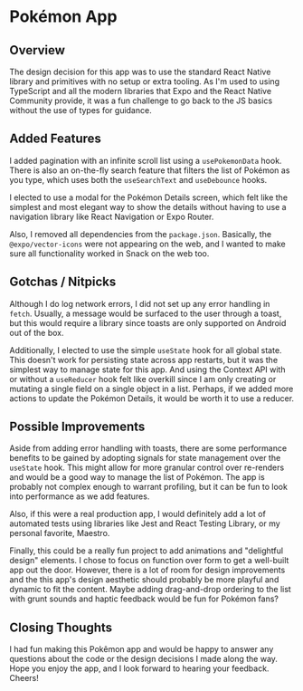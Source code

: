 # Pokémon App

## Overview

The design decision for this app was to use the standard React Native library and primitives with no setup or extra tooling. As I'm used to using TypeScript and all the modern libraries that Expo and the React Native Community provide, it was a fun challenge to go back to the JS basics without the use of types for guidance.

## Added Features

I added pagination with an infinite scroll list using a `usePokemonData` hook. There is also an on-the-fly search feature that filters the list of Pokémon as you type, which uses both the `useSearchText` and `useDebounce` hooks.

I elected to use a modal for the Pokémon Details screen, which felt like the simplest and most elegant way to show the details without having to use a navigation library like React Navigation or Expo Router.

Also, I removed all dependencies from the `package.json`. Basically, the `@expo/vector-icons` were not appearing on the web, and I wanted to make sure all functionality worked in Snack on the web too.

## Gotchas / Nitpicks

Although I do log network errors, I did not set up any error handling in `fetch`. Usually, a message would be surfaced to the user through a toast, but this would require a library since toasts are only supported on Android out of the box.

Additionally, I elected to use the simple `useState` hook for all global state. This doesn't work for persisting state across app restarts, but it was the simplest way to manage state for this app. And using the Context API with or without a `useReducer` hook felt like overkill since I am only creating or mutating a single field on a single object in a list. Perhaps, if we added more actions to update the Pokémon Details, it would be worth it to use a reducer.

## Possible Improvements

Aside from adding error handling with toasts, there are some performance benefits to be gained by adopting signals for state management over the `useState` hook. This might allow for more granular control over re-renders and would be a good way to manage the list of Pokémon. The app is probably not complex enough to warrant profiling, but it can be fun to look into performance as we add features.

Also, if this were a real production app, I would definitely add a lot of automated tests using libraries like Jest and React Testing Library, or my personal favorite, Maestro.

Finally, this could be a really fun project to add animations and "delightful design" elements. I chose to focus on function over form to get a well-built app out the door. However, there is a lot of room for design improvements and the this app's design aesthetic should probably be more playful and dynamic to fit the content. Maybe adding drag-and-drop ordering to the list with grunt sounds and haptic feedback would be fun for Pokémon fans?

## Closing Thoughts

I had fun making this Pokêmon app and would be happy to answer any questions about the code or the design decisions I made along the way. Hope you enjoy the app, and I look forward to hearing your feedback. Cheers!
